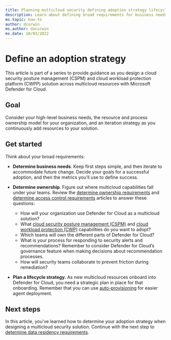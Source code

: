 ```yaml
---
title: Planning multicloud security defining adoption strategy lifecycle strategy guidance
description: Learn about defining broad requirements for business needs and ownership in multicloud environment with Microsoft Defender for Cloud.
ms.topic: how-to
author: dcurwin
ms.author: dacurwin
ms.date: 10/03/2022
---
```


# Define an adoption strategy

This article is part of a series to provide guidance as you design a cloud security posture management (CSPM) and cloud workload protection platform (CWPP) solution across multicloud resources with Microsoft Defender for Cloud.

## Goal

Consider your high-level business needs, the resource and process ownership model for your organization, and an iteration strategy as you continuously add resources to your solution.

## Get started

Think about your broad requirements:

- **Determine business needs**. Keep first steps simple, and then iterate to accommodate future change. Decide your goals for a successful adoption, and then the metrics you’ll use to define success.
- **Determine ownership**. Figure out where multicloud capabilities fall under your teams. Review the [determine ownership requirements](plan-multicloud-security-determine-ownership-requirements.md#determine-ownership-requirements) and [determine access control requirements](plan-multicloud-security-determine-access-control-requirements.md#determine-access-control-requirements) articles to answer these questions:

  - How will your organization use Defender for Cloud as a multicloud solution?
  - What [cloud security posture management (CSPM)](plan-multicloud-security-determine-multicloud-dependencies.md) and [cloud workload protection (CWP)](plan-multicloud-security-determine-multicloud-dependencies.md) capabilities do you want to adopt?
  - Which teams will own the different parts of Defender for Cloud?
  - What is your process for responding to security alerts and recommendations? Remember to consider Defender for Cloud’s governance feature when making decisions about recommendation processes.
  - How will security teams collaborate to prevent friction during remediation?

- **Plan a lifecycle strategy.** As new multicloud resources onboard into Defender for Cloud, you need a strategic plan in place for that onboarding. Remember that you can use [auto-provisioning](monitoring-components.md?tabs=autoprovision-defendpoint) for easier agent deployment.

## Next steps

In this article, you've learned how to determine your adoption strategy when designing a multicloud security solution. Continue with the next step to [determine data residency requirements](plan-multicloud-security-determine-data-residency-requirements.md).
